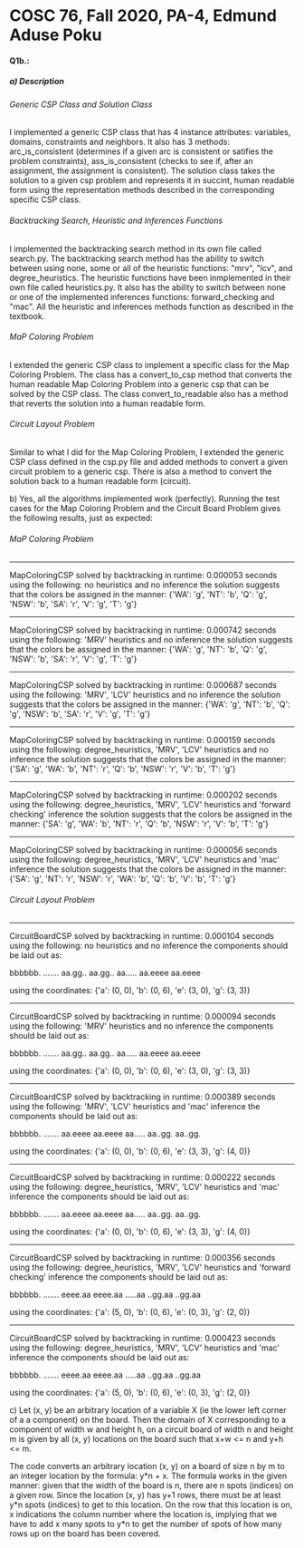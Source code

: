 # COSC 76, Fall 2020, PA-4, Edmund Aduse Poku
#### Q1b.:
##### a) Description
###### Generic CSP Class and Solution Class
I implemented a generic CSP class that has 4 instance attributes: variables, domains, constraints and neighbors. It also has 3 methods: arc\_is\_consistent (determines if a given arc is consistent or satifies the problem constraints), ass\_is\_consistent (checks to see if, after an assignment, the assignment is consistent). The solution class takes the solution to a given csp problem and represents it in succint, human readable form using the representation methods described in the corresponding specific CSP class.

###### Backtracking Search, Heuristic and Inferences Functions
I implemented the backtracking search method in its own file called search.py. The backtracking search method has the ability to switch between using none, some or all of the heuristic functions: "mrv", "lcv", and degree\_heuristics. The heuristic functions have been inmplemented in their own file called heuristics.py. It also has the ability to switch between none or one of the implemented inferences functions: forward\_checking and "mac". All the heuristic and inferences methods function as described in the textbook.

###### MaP Coloring Problem
I extended the generic CSP class to implement a specific class for the Map Coloring Problem. The class has a convert\_to\_csp method that converts the human readable Map Coloring Problem into a generic csp that can be solved by the CSP class. The class convert\_to\_readable also has a method that reverts the solution into a human readable form.

###### Circuit Layout Problem
Similar to what I did for the Map Coloring Problem, I extended the generic CSP class defined in the csp.py file and added methods to convert a given circuit problem to a generic csp. There is also a method to convert the solution back to a human readable form (circuit). 

b) Yes, all the algorithms implemented work (perfectly). Running the test cases for the Map Coloring Problem and the Circuit Board Problem gives the following results, just as expected:
###### MaP Coloring Problem
-------------------------------
MapColoringCSP
solved by backtracking in runtime: 0.000053 seconds
using the following: no heuristics and no inference
the solution suggests that the colors be assigned in the manner:
{'WA': 'g', 'NT': 'b', 'Q': 'g', 'NSW': 'b', 'SA': 'r', 'V': 'g', 'T': 'g'}


-------------------------------
MapColoringCSP
solved by backtracking in runtime: 0.000742 seconds
using the following: 'MRV' heuristics and no inference
the solution suggests that the colors be assigned in the manner:
{'WA': 'g', 'NT': 'b', 'Q': 'g', 'NSW': 'b', 'SA': 'r', 'V': 'g', 'T': 'g'}


-------------------------------
MapColoringCSP
solved by backtracking in runtime: 0.000687 seconds
using the following: 'MRV', 'LCV' heuristics and no inference
the solution suggests that the colors be assigned in the manner:
{'WA': 'g', 'NT': 'b', 'Q': 'g', 'NSW': 'b', 'SA': 'r', 'V': 'g', 'T': 'g'}


-------------------------------
MapColoringCSP
solved by backtracking in runtime: 0.000159 seconds
using the following: degree_heuristics, 'MRV', 'LCV' heuristics and no inference
the solution suggests that the colors be assigned in the manner:
{'SA': 'g', 'WA': 'b', 'NT': 'r', 'Q': 'b', 'NSW': 'r', 'V': 'b', 'T': 'g'}


-------------------------------
MapColoringCSP
solved by backtracking in runtime: 0.000202 seconds
using the following: degree_heuristics, 'MRV', 'LCV' heuristics and 'forward checking' inference
the solution suggests that the colors be assigned in the manner:
{'SA': 'g', 'WA': 'b', 'NT': 'r', 'Q': 'b', 'NSW': 'r', 'V': 'b', 'T': 'g'}


-------------------------------
MapColoringCSP
solved by backtracking in runtime: 0.000056 seconds
using the following: degree_heuristics, 'MRV', 'LCV' heuristics and 'mac' inference
the solution suggests that the colors be assigned in the manner:
{'SA': 'g', 'NT': 'r', 'NSW': 'r', 'WA': 'b', 'Q': 'b', 'V': 'b', 'T': 'g'}



###### Circuit Layout Problem

-------------------------------
CircuitBoardCSP
solved by backtracking in runtime: 0.000104 seconds
using the following: no heuristics and no inference
the components should be laid out as:

bbbbbb.
.......
aa.gg..
aa.gg..
aa.....
aa.eeee
aa.eeee

using the coordinates: 
{'a': (0, 0), 'b': (0, 6), 'e': (3, 0), 'g': (3, 3)}


-------------------------------
CircuitBoardCSP
solved by backtracking in runtime: 0.000094 seconds
using the following: 'MRV' heuristics and no inference
the components should be laid out as:

bbbbbb.
.......
aa.gg..
aa.gg..
aa.....
aa.eeee
aa.eeee

using the coordinates: 
{'a': (0, 0), 'b': (0, 6), 'e': (3, 0), 'g': (3, 3)}


-------------------------------
CircuitBoardCSP
solved by backtracking in runtime: 0.000389 seconds
using the following: 'MRV', 'LCV' heuristics and 'mac' inference
the components should be laid out as:

bbbbbb.
.......
aa.eeee
aa.eeee
aa.....
aa..gg.
aa..gg.

using the coordinates: 
{'a': (0, 0), 'b': (0, 6), 'e': (3, 3), 'g': (4, 0)}


-------------------------------
CircuitBoardCSP
solved by backtracking in runtime: 0.000222 seconds
using the following: degree_heuristics, 'MRV', 'LCV' heuristics and 'mac' inference
the components should be laid out as:

bbbbbb.
.......
aa.eeee
aa.eeee
aa.....
aa..gg.
aa..gg.

using the coordinates: 
{'a': (0, 0), 'b': (0, 6), 'e': (3, 3), 'g': (4, 0)}


-------------------------------
CircuitBoardCSP
solved by backtracking in runtime: 0.000356 seconds
using the following: degree_heuristics, 'MRV', 'LCV' heuristics and 'forward checking' inference
the components should be laid out as:

bbbbbb.
.......
eeee.aa
eeee.aa
.....aa
..gg.aa
..gg.aa

using the coordinates: 
{'a': (5, 0), 'b': (0, 6), 'e': (0, 3), 'g': (2, 0)}


-------------------------------
CircuitBoardCSP
solved by backtracking in runtime: 0.000423 seconds
using the following: degree_heuristics, 'MRV', 'LCV' heuristics and 'mac' inference
the components should be laid out as:

bbbbbb.
.......
eeee.aa
eeee.aa
.....aa
..gg.aa
..gg.aa

using the coordinates: 
{'a': (5, 0), 'b': (0, 6), 'e': (0, 3), 'g': (2, 0)}




c) Let (x, y) be an arbitrary location of a variable X (ie the lower left corner of a a component) on the board. Then the domain of X corresponding to a component of width w and height h, on a circuit board of width n and height m is given by all (x, y) locations on the board such that x+w <= n and y+h <= m.

The code converts an arbitrary location (x, y) on a board of size n by m to an integer location by the formula: y\*n + x. The formula works in the given manner: given that the width of the board is n, there are n spots (indices) on a given row. Since the location (x, y) has y+1 rows, there must be at least y\*n spots (indices) to get to this location. On the row that this location is on, x indications the column number where the location is, implying that we have to add x many spots to y\*n to get the number of spots of how many rows up on the board has been covered.


